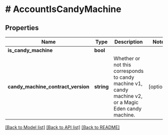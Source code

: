# # AccountIsCandyMachine

## Properties

Name | Type | Description | Notes
------------ | ------------- | ------------- | -------------
**is_candy_machine** | **bool** |  |
**candy_machine_contract_version** | **string** | Whether or not this corresponds to candy machine v1, candy machine v2, or a Magic Eden candy machine. | [optional]

[[Back to Model list]](../../README.md#models) [[Back to API list]](../../README.md#endpoints) [[Back to README]](../../README.md)
